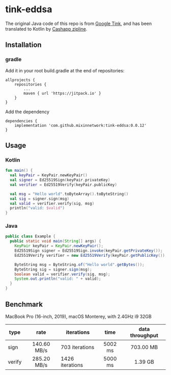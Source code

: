 # tink-eddsa
The original Java code of this repo is from [Google Tink](https://github.com/google/tink), and has been translated to Kotlin by [Cashapp zipline](https://github.com/cashapp/zipline).

## Installation

### gradle
Add it in your root build.gradle at the end of repositories:
```
allprojects {
    repositories {
        ...
        maven { url 'https://jitpack.io' }
    }
}
```
Add the dependency
```
dependencies {
    implementation 'com.github.mixinnetwork:tink-eddsa:0.0.12'
}
```

## Usage

### Kotlin

```kotlin
fun main() {
  val keyPair = KeyPair.newKeyPair()
  val signer = Ed25519Sign(keyPair.privateKey)
  val verifier = Ed25519Verify(keyPair.publicKey)

  val msg = "Hello world".toByteArray().toByteString()
  val sig = signer.sign(msg)
  val valid = verifier.verify(sig, msg)
  println("valid: $valid")
}
```

### Java

```java
public class Example {
  public static void main(String[] args) {
    KeyPair keyPair = KeyPair.newKeyPair();
    Ed25519Sign signer = Ed25519Sign.invoke(keyPair.getPrivateKey());
    Ed25519Verify verifier = new Ed25519Verify(keyPair.getPublicKey());

    ByteString msg = ByteString.of("Hello world".getBytes());
    ByteString sig = signer.sign(msg);
    boolean valid = verifier.verify(sig, msg);
    System.out.println("valid: " + valid);
  }
}
```

## Benchmark

MacBook Pro (16-inch, 2019), macOS Monterey, with 2.4GHz i9 32GB

| type |    rate    | iterations    |   time  | data throughput |
|----------|:----------:|---------------|:-------:|:---------------:|
| sign | 140.60 MB/s | 703 iterations | 5002 ms | 703.00 MB |
| verify | 285.20 MB/s | 1426 iterations | 5000 ms | 1.39 GB |